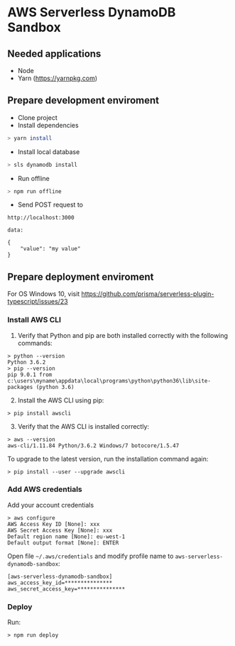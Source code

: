 # AWS Serverless DynamoDB Sandbox

## Needed applications

* Node
* Yarn (https://yarnpkg.com)

## Prepare development enviroment

* Clone project
* Install dependencies
```bash
> yarn install
```
* Install local database
```bash
> sls dynamodb install
``` 
* Run offline
```bash
> npm run offline
```
* Send POST request to
```
http://localhost:3000

data:

{
    "value": "my value" 
}
```

## Prepare deployment enviroment

For OS Windows 10, visit https://github.com/prisma/serverless-plugin-typescript/issues/23

### Install AWS CLI

1. Verify that Python and pip are both installed correctly with the following commands:

```
> python --version
Python 3.6.2
> pip --version
pip 9.0.1 from c:\users\myname\appdata\local\programs\python\python36\lib\site-packages (python 3.6)
```

2. Install the AWS CLI using pip:

```
> pip install awscli
```

3. Verify that the AWS CLI is installed correctly:

```
> aws --version
aws-cli/1.11.84 Python/3.6.2 Windows/7 botocore/1.5.47
```

To upgrade to the latest version, run the installation command again:

```
> pip install --user --upgrade awscli
```

### Add AWS credentials

Add your account credentials
```
> aws configure
AWS Access Key ID [None]: xxx
AWS Secret Access Key [None]: xxx
Default region name [None]: eu-west-1
Default output format [None]: ENTER
```

Open file `~/.aws/credentials` and modify profile name to `aws-serverless-dynamodb-sandbox`:

```
[aws-serverless-dynamodb-sandbox]
aws_access_key_id=***************
aws_secret_access_key=***************
```

### Deploy

Run:
```
> npm run deploy
```
